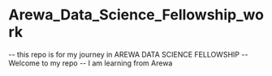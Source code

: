 # Arewa_Data_Science_Fellowship_work
-- this repo is for my  journey in AREWA DATA SCIENCE FELLOWSHIP
-- Welcome to my repo
-- I am learning from Arewa
